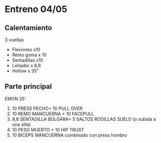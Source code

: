 # Entreno 04/05

## Calentamiento

3 vueltas 

- Flexiones x10 
- Remo goma x 10
- Sentadillas x10
- Leñador x 8,8
- Hollow x 35”

## Parte principal

EMON 25’

1. 10 PRESS PECHO+ 10 PULL OVER
2. 10 REMO MANCUERNA + 10 FACEPULL 
3. 8,8 SENTADILLA BÚLGARA+ 5 SALTOS RODILLAS SUELO (o subida a una silla)
4. 10 PESO MUERTO + 10 HIP TRUST
5. 10 BICEPS MANCUERNA combinado con press hombro
